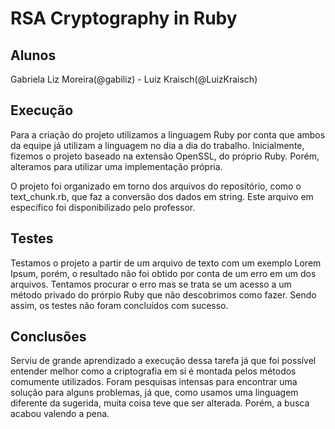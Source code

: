 # RSA Cryptography in Ruby

## Alunos

Gabriela Liz Moreira(@gabiliz) - Luiz Kraisch(@LuizKraisch)

## Execução

Para a criação do projeto utilizamos a linguagem Ruby por conta que ambos da equipe já utilizam a linguagem no dia a dia do trabalho. Inicialmente, fizemos o projeto baseado na extensão OpenSSL, do próprio Ruby. Porém, alteramos para utilizar uma implementação própria.

O projeto foi organizado em torno dos arquivos do repositório, como o text_chunk.rb, que faz a conversão dos dados em string. Este arquivo em específico foi disponibilizado pelo professor.

## Testes

Testamos o projeto a partir de um arquivo de texto com um exemplo Lorem Ipsum, porém, o resultado não foi obtido por conta de um erro em um dos arquivos. Tentamos procurar o erro mas se trata se um acesso a um método privado do prórpio Ruby que não descobrimos como fazer. Sendo assim, os testes não foram concluídos com sucesso.

## Conclusões

Serviu de grande aprendizado a execução dessa tarefa já que foi possível entender melhor como a criptografia em si é montada pelos métodos comumente utilizados. Foram pesquisas intensas para encontrar uma solução para alguns problemas, já que, como usamos uma linguagem diferente da sugerida, muita coisa teve que ser alterada. Porém, a busca acabou valendo a pena.
